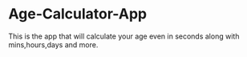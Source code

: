 # Age-Calculator-App
This is the app that will calculate your age even in seconds along with mins,hours,days and more.
